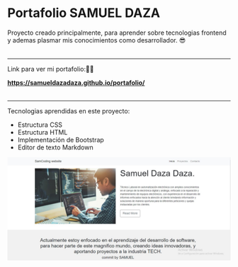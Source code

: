# Portafolio SAMUEL DAZA
Proyecto creado principalmente, para aprender sobre tecnologias frontend y ademas plasmar mis conocimientos como desarrollador. 😎

###### 

------------

Link para ver mi portafolio:🚀😊


**https://samueldazadaza.github.io/portafolio/**


###### 

------------
Tecnologias aprendidas en este proyecto:

* Estructura CSS
* Estructura HTML
* Implementación de Bootstrap
* Editor de texto Markdown

[![Mi portafolio SAMUEL DAZA](https://raw.githubusercontent.com/samueldazadaza/portafolio/gh-pages/portafolio_samuel.JPG "Mi portafolio SAMUEL DAZA")](https://samueldazadaza.github.io/portafolio/)

